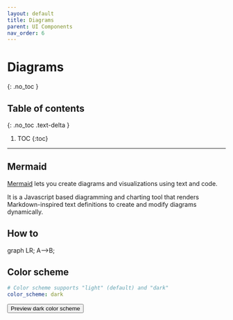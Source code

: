 ```yaml
---
layout: default
title: Diagrams
parent: UI Components
nav_order: 6
---
```


<!-- prettier-ignore-start -->
# Diagrams
{: .no_toc }
<!-- prettier-ignore-end -->

<!-- prettier-ignore-start -->
## Table of contents
{: .no_toc .text-delta }
<!-- prettier-ignore-end -->

<!-- prettier-ignore-start -->

1. TOC
{:toc}
<!-- prettier-ignore-end -->

---

## Mermaid

[Mermaid](https://mermaid-js.github.io/mermaid/#/) lets you create diagrams and visualizations using text and code.

It is a Javascript based diagramming and charting tool that renders Markdown-inspired text definitions to create and modify diagrams dynamically.

## How to

<div class="mermaid">
graph LR;
  A-->B;
</div>
<script async src="https://unpkg.com/mermaid@8.2.3/dist/mermaid.min.js"></script>

## Color scheme

```yaml
# Color scheme supports "light" (default) and "dark"
color_scheme: dark
```

<button class="btn js-toggle-dark-mode">Preview dark color scheme</button>

<script>
const toggleDarkMode = document.querySelector('.js-toggle-dark-mode');

jtd.addEvent(toggleDarkMode, 'click', function(){
  if (jtd.getTheme() === 'dark') {
    jtd.setTheme('light');
    toggleDarkMode.textContent = 'Preview dark color scheme';
  } else {
    jtd.setTheme('dark');
    toggleDarkMode.textContent = 'Return to the light side';
  }
});
</script>
